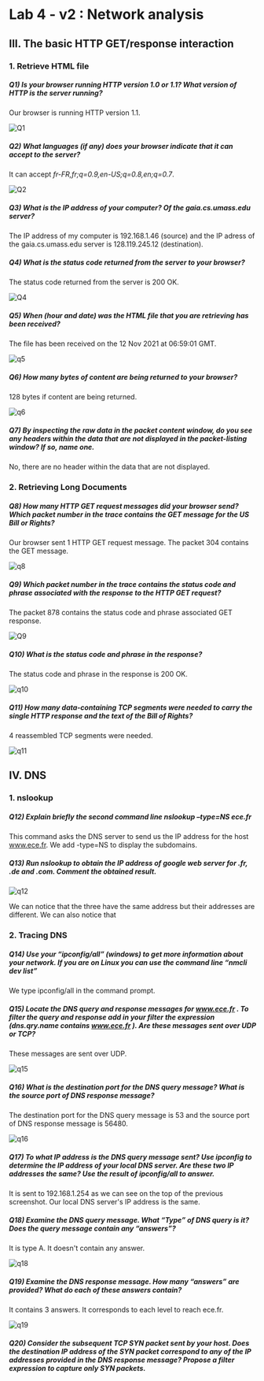 # Lab 4 - v2 : Network analysis

 

## III. The basic HTTP GET/response interaction



### 	1. Retrieve HTML file



##### Q1) Is your browser running HTTP version 1.0 or 1.1? What version of HTTP is the server running?

Our browser is running HTTP version 1.1.

![Q1](C:\Users\crouz\Desktop\Q1.JPG)



##### Q2) What languages (if any) does your browser indicate that it can accept to the server? 

It can accept *fr-FR,fr;q=0.9,en-US;q=0.8,en;q=0.7*.

![Q2](C:\Users\crouz\Desktop\Q2.JPG)



##### Q3) What is the IP address of your computer? Of the gaia.cs.umass.edu server? 

The IP address of my computer is 192.168.1.46 (source) and the IP adress of the gaia.cs.umass.edu server is 128.119.245.12 (destination).



##### Q4) What is the status code returned from the server to your browser? 

The status code returned from the server is 200 OK.

![Q4](C:\Users\crouz\Desktop\Q4.jpg)



##### Q5) When (hour and date) was the HTML file that you are retrieving has been received? 

The file has been received on the 12 Nov 2021 at 06:59:01 GMT.

![q5](C:\Users\crouz\Desktop\q5.jpg)



##### Q6) How many bytes of content are being returned to your browser?

128 bytes if content are being returned.

![q6](C:\Users\crouz\Desktop\q6.jpg)



##### Q7) By inspecting the raw data in the packet content window, do you see any headers within the data that are not displayed in the packet-listing window? If so, name one. 

No, there are no header within the data that are not displayed.



### 	2. Retrieving Long Documents



##### Q8) How many HTTP GET request messages did your browser send? Which packet number in the trace contains the GET message for the US Bill or Rights?

Our browser sent 1 HTTP GET request message. The packet 304 contains the GET message.

![q8](C:\Users\crouz\Desktop\q8.PNG)



##### Q9) Which packet number in the trace contains the status code and phrase associated with the response to the HTTP GET request?

The packet 878 contains the status code and phrase associated GET response.

![Q9](C:\Users\crouz\Desktop\Q9.png)



##### Q10) What is the status code and phrase in the response?

The status code and phrase in the response is 200 OK.

![q10](C:\Users\crouz\Desktop\q10.PNG)



##### Q11) How many data-containing TCP segments were needed to carry the single HTTP response and the text of the Bill of Rights?

4 reassembled TCP segments were needed.

![q11](C:\Users\crouz\Desktop\q11.PNG)



## IV. DNS



### 	1. nslookup



##### Q12) Explain briefly the second command line nslookup –type=NS ece.fr 

This command asks the DNS server to send us the IP address for the host www.ece.fr. We add -type=NS to display the subdomains.



##### Q13) Run nslookup to obtain the IP address of google web server for .fr, .de and .com. Comment the obtained result.

![q12](C:\Users\crouz\Desktop\q12.PNG)

We can notice that the three have the same address but their addresses are different. We can also notice that 



### 	2. Tracing DNS



##### Q14) Use your “ipconfig/all” (windows) to get more information about your network. If you are on Linux you can use the command line “nmcli dev list”

We type ipconfig/all in the command prompt.



##### Q15) Locate the DNS query and response messages for www.ece.fr . To filter the query and response add in your filter the expression (dns.qry.name contains www.ece.fr ). Are these messages sent over UDP or TCP? 

These messages are sent over UDP.

![q15](C:\Users\crouz\Desktop\q15.PNG)



##### Q16) What is the destination port for the DNS query message? What is the source port of DNS response message? 

The destination port for the DNS query message is 53 and the source port of DNS response message is 56480.

![q16](C:\Users\crouz\Desktop\q16.PNG)



##### Q17) To what IP address is the DNS query message sent? Use ipconfig to determine the IP address of your local DNS server. Are these two IP addresses the same? Use the result of ipconfig/all to answer. 

It is sent to 192.168.1.254 as we can see on the top of the previous screenshot. Our local DNS server's IP address is the same.



##### Q18) Examine the DNS query message. What “Type” of DNS query is it? Does the query message contain any “answers”?

It is type A. It doesn't contain any answer.

![q18](C:\Users\crouz\Desktop\q18.PNG)



##### Q19) Examine the DNS response message. How many “answers” are provided? What do each of these answers contain?

It contains 3 answers. It corresponds to each level to reach ece.fr.

![q19](C:\Users\crouz\Desktop\q19.PNG)



##### Q20) Consider the subsequent TCP SYN packet sent by your host. Does the destination IP address of the SYN packet correspond to any of the IP addresses provided in the DNS response message? Propose a filter expression to capture only SYN packets. 

